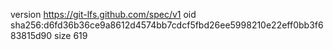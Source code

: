 version https://git-lfs.github.com/spec/v1
oid sha256:d6fd36b36ce9a8612d4574bb7cdcf5fbd26ee5998210e22eff0bb3f683815d90
size 619

